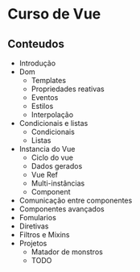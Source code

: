 # Curso de Vue

## Conteudos

* Introdução
* Dom
    * Templates
    * Propriedades reativas
    * Eventos
    * Estilos
    * Interpolação
* Condicionais e listas
    * Condicionais
    * Listas
* Instancia do Vue
    * Ciclo do vue
    * Dados gerados
    * Vue Ref
    * Multi-instâncias
    * Component
* Comunicação entre componentes
* Componentes avançados
* Fomularios
* Diretivas
* Filtros e Mixins
* Projetos
    * Matador de monstros
    * TODO